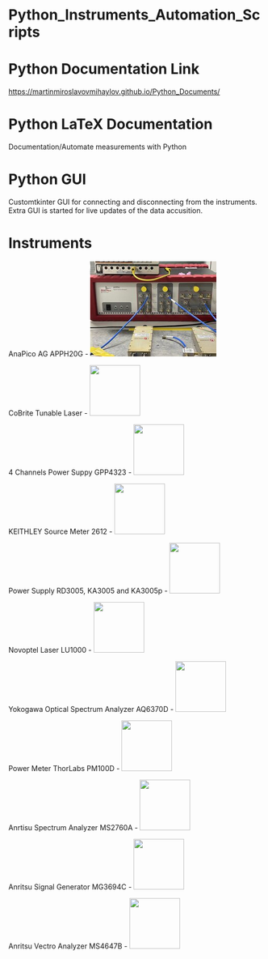 # Python_Instruments_Automation_Scripts

# Python Documentation Link

https://martinmiroslavovmihaylov.github.io/Python_Documents/

# Python LaTeX Documentation

Documentation/Automate measurements with Python

# Python GUI 

Customtkinter GUI for connecting and disconnecting from the instruments.
Extra GUI is started for live updates of the data accusition.

# Instruments

AnaPico AG APPH20G 
	- ![alt text](https://github.com/MartinMiroslavovMihaylov/Python_Instruments_Automation_Scripts/blob/main/Documentation/Repo_Docs/APP_Front.jpg?raw=true)


CoBrite Tunable Laser
	- <img src="[https://your-image-url.type](https://github.com/MartinMiroslavovMihaylov/Python_Instruments_Automation_Scripts/blob/main/Documentation/Repo_Docs/CoBri_Front.jpg)" width="100" height="100">
	
	
4 Channels Power Suppy GPP4323
	- <img src="[https://github.com/MartinMiroslavovMihaylov/Python_Instruments_Automation_Scripts/blob/main/Documentation/Repo_Docs/GPP_Front.jpg)" raw=true width="100" height="100">


KEITHLEY Source Meter 2612
	- <img src="[https://your-image-url.type](https://github.com/MartinMiroslavovMihaylov/Python_Instruments_Automation_Scripts/blob/main/Documentation/Repo_Docs/KA_Front.jpg)" width="100" height="100">


Power Supply RD3005, KA3005 and KA3005p
	- <img src="[https://your-image-url.type](https://github.com/MartinMiroslavovMihaylov/Python_Instruments_Automation_Scripts/blob/main/Documentation/Repo_Docs/KP_Front.jpg)" width="100" height="100">


Novoptel Laser LU1000
	- <img src="[https://your-image-url.type](https://github.com/MartinMiroslavovMihaylov/Python_Instruments_Automation_Scripts/blob/main/Documentation/Repo_Docs/LU_Front.jpg)" width="100" height="100">


Yokogawa Optical Spectrum Analyzer AQ6370D
	- <img src="[https://your-image-url.type](https://github.com/MartinMiroslavovMihaylov/Python_Instruments_Automation_Scripts/blob/main/Documentation/Repo_Docs/OSA_Front.jpg)" width="100" height="100">


Power Meter ThorLabs PM100D
	- <img src="[https://your-image-url.type](https://github.com/MartinMiroslavovMihaylov/Python_Instruments_Automation_Scripts/blob/main/Documentation/Repo_Docs/PM_Front.jpg)" width="100" height="100">


Anrtisu Spectrum Analyzer MS2760A
	- <img src="[https://your-image-url.type](https://github.com/MartinMiroslavovMihaylov/Python_Instruments_Automation_Scripts/blob/main/Documentation/Repo_Docs/SA_Front.jpg)" width="100" height="100">


Anritsu Signal Generator MG3694C
	- <img src="[https://your-image-url.type](https://github.com/MartinMiroslavovMihaylov/Python_Instruments_Automation_Scripts/blob/main/Documentation/Repo_Docs/SG_Front.jpg)" width="100" height="100">


Anritsu Vectro Analyzer MS4647B
	- <img src="[https://your-image-url.type](https://github.com/MartinMiroslavovMihaylov/Python_Instruments_Automation_Scripts/blob/main/Documentation/Repo_Docs/VNA_Front.jpg)" width="100" height="100">

